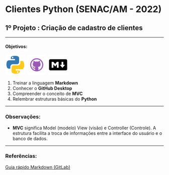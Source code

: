 # Clientes Python (SENAC/AM - 2022)

## 1º Projeto : Criação de cadastro de clientes
---
#### Objetivos:

![Python](img\4375050_logo_python_icon.png)
![GitHub Desktop](img\345418_github_icon.png)
![Markdown](img\4373110_logo_logos_markdown_icon.png)


1. Treinar a linguagem **Markdown**
1. Conhecer o **GitHub Desktop**
1. Compreender o conceito de **MVC**
1. Relembrar estruturas básicas do **Python**

---
### Observações: 

* **MVC** significa Model (modelo) View (visão) e Controller (Controle). A estrutura facilita a troca de informações entre a interface do usuário e o banco de dados.

---
### Referências:

[Guia rápido Markdown (GitLab)](https://ajuda.gitlab.io/guia-rapido/markdown/markdown/ )


